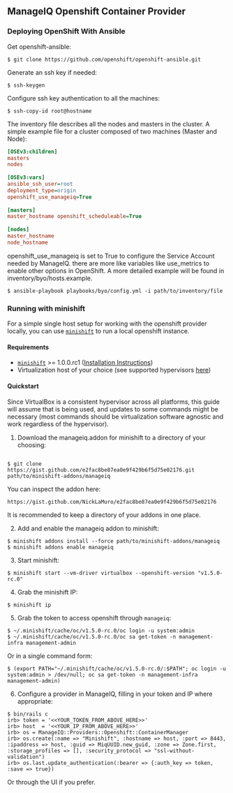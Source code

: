 ## ManageIQ Openshift Container Provider

### Deploying OpenShift With Ansible

Get openshift-ansible:

```console
$ git clone https://github.com/openshift/openshift-ansible.git
```

Generate an ssh key if needed:

```console
$ ssh-keygen
```

Configure ssh key authentication to all the machines:

```console
$ ssh-copy-id root@hostname
```

The inventory file describes all the nodes and masters in the cluster. A simple
example file for a cluster composed of two machines (Master and Node):

```INI
[OSEv3:children]
masters
nodes
 
[OSEv3:vars]
ansible_ssh_user=root
deployment_type=origin
openshift_use_manageiq=True
 
[masters]
master_hostname openshift_scheduleable=True
 
[nodes]
master_hostname
node_hostname
```

openshift_use_manageiq is set to True to configure the Service Account needed
by ManageIQ. there are more like variables like use_metrics to enable other
options in OpenShift.  A more detailed example will be found in
inventory/byo/hosts.example.

```console
$ ansible-playbook playbooks/byo/config.yml -i path/to/inventory/file
```


### Running with minishift


For a simple single host setup for working with the openshift provider locally,
you can use [`minishift`](https://github.com/minishift/minishift) to run a
local openshift instance.


#### Requirements

* [`minishift`](https://github.com/minishift/minishift) >= 1.0.0.rc1 ([Installation Instructions](https://docs.openshift.org/latest/minishift/getting-started/installing.html#installing-instructions))
* Virtualization host of your choice (see supported hypervisors [here](https://docs.openshift.org/latest/minishift/getting-started/installing.html#install-prerequisites))


#### Quickstart

Since VirtualBox is a consistent hypervisor across all platforms, this guide
will assume that is being used, and updates to some commands might be
necessary (most commands should be virtualization software agnostic and work
regardless of the hypervisor).

1. Download the manageiq.addon for minishift to a directory of your choosing:
  
  ```console
  
  $ git clone https://gist.github.com/e2fac8be87ea0e9f429b6f5d75e02176.git path/to/minishift-addons/manageiq
  ```

  You can inspect the addon here:
  
    https://gist.github.com/NickLaMuro/e2fac8be87ea0e9f429b6f5d75e02176
  
  It is recommended to keep a directory of your addons in one place.
  
2. Add and enable the manageiq addon to minishift:
  
  ```console
  $ minishift addons install --force path/to/minishift-addons/manageiq
  $ minishift addons enable manageiq
  ```
  
3. Start minishift:
  
  ```console
  $ minishift start --vm-driver virtualbox --openshift-version "v1.5.0-rc.0"
  ```
  
4. Grab the minishift IP:
  
  ```console
  $ minishift ip
  ```
  
5. Grab the token to access openshift through `manageiq`:
  
  ```console
  $ ~/.minishift/cache/oc/v1.5.0-rc.0/oc login -u system:admin
  $ ~/.minishift/cache/oc/v1.5.0-rc.0/oc sa get-token -n management-infra management-admin
  ```
  
  Or in a single command form:
  
  ```console
  $ (export PATH="~/.minishift/cache/oc/v1.5.0-rc.0/:$PATH"; oc login -u system:admin > /dev/null; oc sa get-token -n management-infra management-admin)
  ```
  
6. Configure a provider in ManageIQ, filling in your token and IP where
   appropriate:
  
  ```console
  $ bin/rails c
  irb> token = '<<YOUR_TOKEN_FROM_ABOVE_HERE>>'
  irb> host  = '<<YOUR_IP_FROM_ABOVE_HERE>>'
  irb> os = ManageIQ::Providers::Openshift::ContainerManager
  irb> os.create(:name => "Minishift", :hostname => host, :port => 8443, :ipaddress => host, :guid => MiqUUID.new_guid, :zone => Zone.first, :storage_profiles => [], :security_protocol => "ssl-without-validation")
  irb> os.last.update_authentication(:bearer => {:auth_key => token, :save => true})
  ```
  
  Or through the UI if you prefer.
